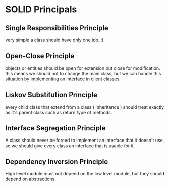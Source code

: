 # SOLID Principals

## Single Responsibilities Principle

very simple a class should have only one job. :)


## Open-Close Principle

objects or entities should be open for extension but close for modification. this means we should not to change the main class, but we can handle this situation by implementing an interface in client classes.


## Liskov Substitution Principle 

every child class that extend from a class ( inheritance ) should treat exactly as it's parent class such as return type of methods. 

## Interface Segregation Principle

A class should never be forced to implement an interface that it doesn't use, so we should give every class an interface that is usable for it.


## Dependency Inversion Principle

High level module must not depend on the low level module, but they should depend on abstractions.
